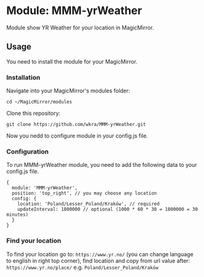 # Module: MMM-yrWeather

Module show YR Weather for your location in MagicMirror.

## Usage

You need to install the module for your MagicMirror.

### Installation

Navigate into your MagicMirror's modules folder:

```
cd ~/MagicMirror/modules
```

Clone this repository:

```
git clone https://github.com/wkra/MMM-yrWeather.git
```

Now you nedd to configure module in your config.js file.

### Configuration

To run MMM-yrWeather module, you need to add the following data to your config.js file.

```
{
  module: 'MMM-yrWeather',
  position: 'top_right', // you may choose any location
  config: {
    location: 'Poland/Lesser_Poland/Kraków', // required
    updateInterval: 1800000 // optional (1000 * 60 * 30 = 1800000 = 30 minutes)
  }
}
```

### Find your location

To find your location go to: `https://www.yr.no/` (you can change language to english in right top corner), find location and copy from url value after: `https://www.yr.no/place/` e.g. `Poland/Lesser_Poland/Kraków`
